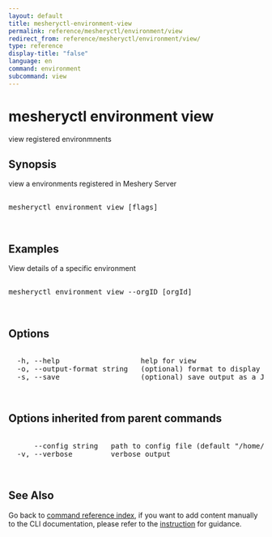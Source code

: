 ```yaml
---
layout: default
title: mesheryctl-environment-view
permalink: reference/mesheryctl/environment/view
redirect_from: reference/mesheryctl/environment/view/
type: reference
display-title: "false"
language: en
command: environment
subcommand: view
---
```


# mesheryctl environment view

view registered environmnents

## Synopsis

view a environments registered in Meshery Server

<pre class='codeblock-pre'>
<div class='codeblock'>
mesheryctl environment view [flags]

</div>
</pre>

## Examples

View details of a specific environment

<pre class='codeblock-pre'>
<div class='codeblock'>
mesheryctl environment view --orgID [orgId]

</div>
</pre>

## Options

<pre class='codeblock-pre'>
<div class='codeblock'>
  -h, --help                   help for view
  -o, --output-format string   (optional) format to display in [json|yaml] (default "yaml")
  -s, --save                   (optional) save output as a JSON/YAML file

</div>
</pre>

## Options inherited from parent commands

<pre class='codeblock-pre'>
<div class='codeblock'>
      --config string   path to config file (default "/home/runner/.meshery/config.yaml")
  -v, --verbose         verbose output

</div>
</pre>

## See Also

Go back to [command reference index](/reference/mesheryctl/), if you want to add content manually to the CLI documentation, please refer to the [instruction](/project/contributing/contributing-cli#preserving-manually-added-documentation) for guidance.
